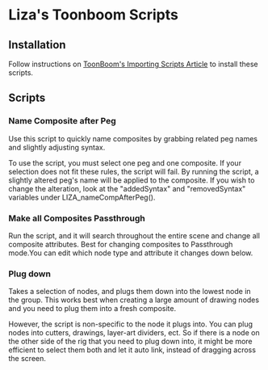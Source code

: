 # Liza's Toonboom Scripts

## Installation

Follow instructions on [ToonBoom's Importing Scripts Article](https://learn.toonboom.com/modules/column-scripts-and-key-animation/topic/importing-scripts1) to install these scripts.

## Scripts

### Name Composite after Peg

Use this script to quickly name composites by grabbing related peg names and slightly adjusting syntax.

To use the script, you must select one peg and one composite. If your selection does not fit these rules, the script will fail. By running the script, a slightly altered peg's name will be applied to the composite. If you wish to change the alteration, look at the "addedSyntax" and "removedSyntax" variables under LIZA_nameCompAfterPeg().

### Make all Composites Passthrough

Run the script, and it will search throughout the entire scene and change all composite attributes. Best for changing composites to Passthrough mode.You can edit which node type and attribute it changes down below.

### Plug down

Takes a selection of nodes, and plugs them down into the lowest node in the group. This works best when creating a large amount of drawing nodes and you need to plug them into a fresh composite. 

However, the script is non-specific to the node it plugs into. You can plug nodes into cutters, drawings, layer-art dividers, ect. So if there is a node on the other side of the rig that you need to plug down into, it might be more efficient to select them both and let it auto link, instead of  dragging across the screen. 
